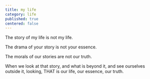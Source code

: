 ```yaml
---
title: my life
category: life
published: true
centered: false
---
```


The story of my life
is not my life.

The drama of your story
is not your essence.

The morals of our stories
are not our truth.

When we look at that story,
and what is beyond it,
and see ourselves
outside it,
looking,
THAT is our life,
our essence,
our truth.

